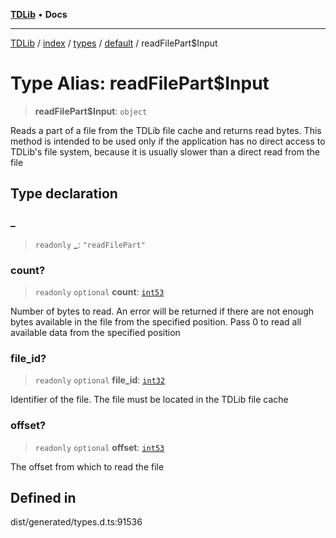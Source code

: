 [**TDLib**](../../../../../../README.md) • **Docs**

***

[TDLib](../../../../../../modules.md) / [index](../../../../../README.md) / [types](../../../README.md) / [default](../README.md) / readFilePart$Input

# Type Alias: readFilePart$Input

> **readFilePart$Input**: `object`

Reads a part of a file from the TDLib file cache and returns read bytes. This method is intended to be used only if the application has no direct access to TDLib's file system, because it is usually slower than a direct read from the file

## Type declaration

### \_

> `readonly` **\_**: `"readFilePart"`

### count?

> `readonly` `optional` **count**: [`int53`](int53.md)

Number of bytes to read. An error will be returned if there are not enough bytes available in the file from the specified position. Pass 0 to read all available data from the specified position

### file\_id?

> `readonly` `optional` **file\_id**: [`int32`](int32.md)

Identifier of the file. The file must be located in the TDLib file cache

### offset?

> `readonly` `optional` **offset**: [`int53`](int53.md)

The offset from which to read the file

## Defined in

dist/generated/types.d.ts:91536

